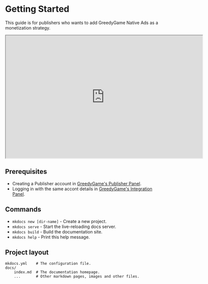 # Getting Started

This guide is for publishers who wants to add GreedyGame Native Ads as a monetization strategy. 

<iframe width="640" height="400"
src="https://www.youtube.com/embed/o5OHeQCyT4A">
</iframe>

## Prerequisites
* Creating a Publisher account in [GreedyGame's Publisher Panel](https://publisher.greedygame.com).
* Logging in with the same accont details in [GreedyGame's Integration Panel](https://integration.greedygame.com).

## Commands

* `mkdocs new [dir-name]` - Create a new project.
* `mkdocs serve` - Start the live-reloading docs server.
* `mkdocs build` - Build the documentation site.
* `mkdocs help` - Print this help message.

## Project layout

	mkdocs.yml    # The configuration file.
    docs/
        index.md  # The documentation homepage.
        ...       # Other markdown pages, images and other files.
